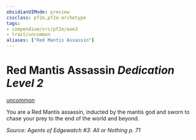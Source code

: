 ```yaml
---
obsidianUIMode: preview
cssclass: pf2e,pf2e-archetype
tags:
- compendium/src/pf2e/aoe3
- trait/uncommon
aliases: ["Red Mantis Assassin"]
---
```

# Red Mantis Assassin *Dedication Level 2*  
[uncommon](/rules/traits/uncommon.md)  

You are a Red Mantis assassin, inducted by the mantis god and sworn to chase your prey to the end of the world and beyond.

*Source: Agents of Edgewatch #3: All or Nothing p. 71*